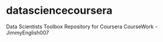 datasciencecoursera
===================

Data Scientists Toolbox Repository for Coursera CourseWork - JimmyEnglish007
